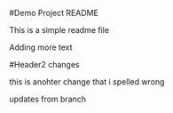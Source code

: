 #Demo Project README

This is a simple readme file

Adding more text

#Header2 changes

this is anohter change that i spelled wrong

updates from branch